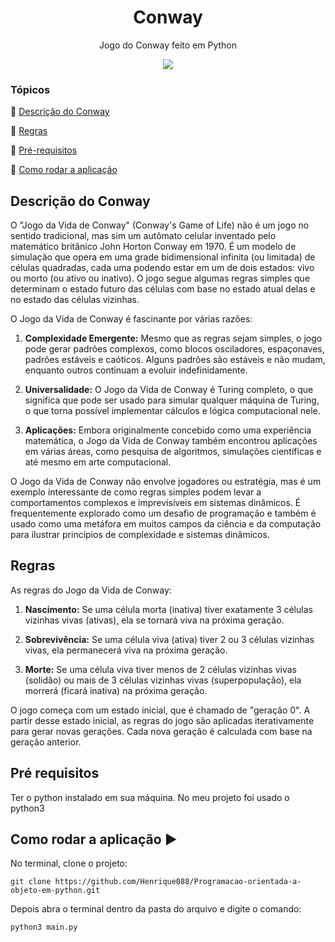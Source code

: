 <h1 align="center">Conway </h1>
<p align="center">
Jogo do Conway feito em Python
</p>
<p align="center" >
<img src="http://img.shields.io/static/v1?label=STATUS&message=CONCLUIDO&color=RED&style=for-the-badge"/>
</p>

### Tópicos 

:small_blue_diamond: [Descrição do Conway](#descrição-do-conway)

:small_blue_diamond: [Regras](#regras)

:small_blue_diamond: [Pré-requisitos](#pré-requisitos)

:small_blue_diamond: [Como rodar a aplicação](#como-rodar-a-aplicação-arrow_forward)


## Descrição do Conway

O "Jogo da Vida de Conway" (Conway's Game of Life) não é um jogo no sentido tradicional, mas sim um autômato celular inventado pelo matemático britânico John Horton Conway em 1970. É um modelo de simulação que opera em uma grade bidimensional infinita (ou limitada) de células quadradas, cada uma podendo estar em um de dois estados: vivo ou morto (ou ativo ou inativo). O jogo segue algumas regras simples que determinam o estado futuro das células com base no estado atual delas e no estado das células vizinhas.

O Jogo da Vida de Conway é fascinante por várias razões:

1. **Complexidade Emergente:** Mesmo que as regras sejam simples, o jogo pode gerar padrões complexos, como blocos osciladores, espaçonaves, padrões estáveis e caóticos. Alguns padrões são estáveis e não mudam, enquanto outros continuam a evoluir indefinidamente.

2. **Universalidade:** O Jogo da Vida de Conway é Turing completo, o que significa que pode ser usado para simular qualquer máquina de Turing, o que torna possível implementar cálculos e lógica computacional nele.

3. **Aplicações:** Embora originalmente concebido como uma experiência matemática, o Jogo da Vida de Conway também encontrou aplicações em várias áreas, como pesquisa de algoritmos, simulações científicas e até mesmo em arte computacional.

O Jogo da Vida de Conway não envolve jogadores ou estratégia, mas é um exemplo interessante de como regras simples podem levar a comportamentos complexos e imprevisíveis em sistemas dinâmicos. É frequentemente explorado como um desafio de programação e também é usado como uma metáfora em muitos campos da ciência e da computação para ilustrar princípios de complexidade e sistemas dinâmicos.

## Regras

As regras do Jogo da Vida de Conway:

1. **Nascimento:** Se uma célula morta (inativa) tiver exatamente 3 células vizinhas vivas (ativas), ela se tornará viva na próxima geração.

2. **Sobrevivência:** Se uma célula viva (ativa) tiver 2 ou 3 células vizinhas vivas, ela permanecerá viva na próxima geração.

3. **Morte:** Se uma célula viva tiver menos de 2 células vizinhas vivas (solidão) ou mais de 3 células vizinhas vivas (superpopulação), ela morrerá (ficará inativa) na próxima geração.

O jogo começa com um estado inicial, que é chamado de "geração 0". A partir desse estado inicial, as regras do jogo são aplicadas iterativamente para gerar novas gerações. Cada nova geração é calculada com base na geração anterior.

## Pré requisitos

Ter o python instalado em sua máquina. No meu projeto foi usado o python3

## Como rodar a aplicação :arrow_forward:

No terminal, clone o projeto: 

```
git clone https://github.com/Henrique088/Programacao-orientada-a-objeto-em-python.git
```

Depois abra o terminal dentro da pasta do arquivo e digite o comando: 

```
python3 main.py

```

